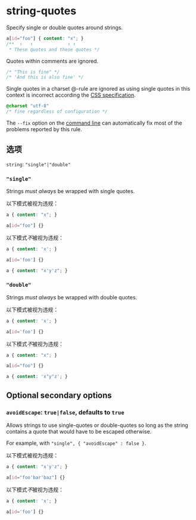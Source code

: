 # string-quotes

Specify single or double quotes around strings.

```css
a[id="foo"] { content: "x"; }
/**  ↑   ↑             ↑ ↑
 * These quotes and these quotes */
```

Quotes within comments are ignored.


```css
/* "This is fine" */
/* 'And this is also fine' */
```

Single quotes in a charset @-rule are ignored as using single quotes in this context is incorrect according the [CSS specification](https://www.w3.org/TR/CSS2/syndata.html#x57).

```css
@charset "utf-8"
/* fine regardless of configuration */
```

The `--fix` option on the [command line](../../../docs/user-guide/cli.md#autofixing-errors) can automatically fix most of the problems reported by this rule.

## 选项

`string`: `"single"|"double"`

### `"single"`

Strings *must always* be wrapped with single quotes.

以下模式被视为违规：

```css
a { content: "x"; }
```

```css
a[id="foo"] {}
```

以下模式*不*被视为违规：

```css
a { content: 'x'; }
```

```css
a[id='foo'] {}
```

```css
a { content: "x'y'z"; }
```

### `"double"`

Strings *must always* be wrapped with double quotes.

以下模式被视为违规：

```css
a { content: 'x'; }
```

```css
a[id='foo'] {}
```

以下模式*不*被视为违规：

```css
a { content: "x"; }
```

```css
a[id="foo"] {}
```

```css
a { content: 'x"y"z'; }
```

## Optional secondary options

### `avoidEscape`: `true|false`, defaults to `true`

Allows strings to use single-quotes or double-quotes so long as the string contains a quote that would have to be escaped otherwise.

For example, with `"single", { "avoidEscape" : false }`.

以下模式被视为违规：

```css
a { content: "x'y'z"; }
```

```css
a[id="foo'bar'baz"] {}
```

以下模式*不*被视为违规：

```css
a { content: 'x'; }
```

```css
a[id='foo'] {}
```
